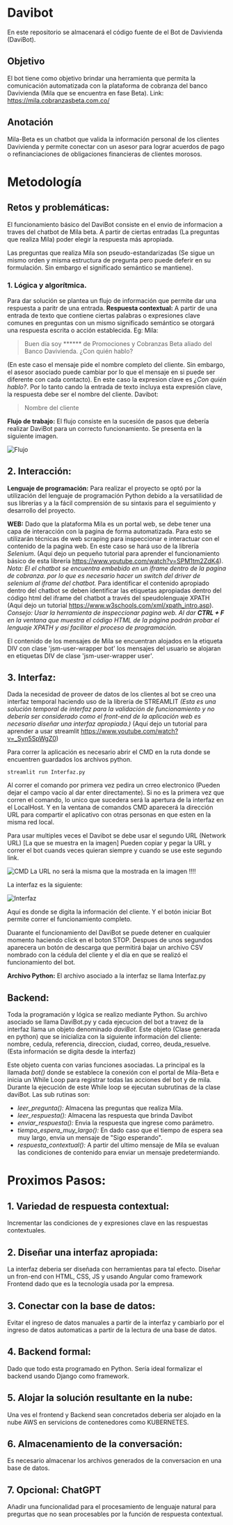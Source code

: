 # Davibot

En este repositorio se almacenará el código fuente de el Bot de Davivienda (DaviBot). 

## Objetivo
El bot tiene como objetivo brindar una herramienta que permita la comunicación automatizada con la plataforma de cobranza del banco Davivienda (Mila que se encuentra en fase Beta). Link: https://mila.cobranzasbeta.com.co/

## Anotación
Mila-Beta es un chatbot que valida la información personal de los clientes Davivienda y permite conectar con un asesor para lograr acuerdos de pago o refinanciaciones de obligaciones financieras de clientes morosos.

# Metodología 

## Retos y problemáticas:
El funcionamiento básico del DaviBot consiste en el envio de informacion a traves del chatbot de Mila beta. A partir de ciertas entradas (La preguntas que realiza Mila) poder elegir la respuesta más apropiada.

Las preguntas que realiza Mila son pseudo-estandarizadas (Se sigue un mismo orden y misma estructura de pregunta pero puede deferir en su formulación. Sin embargo el significado semántico se mantiene).
### 1.  Lógica y algorítmica.
Para dar solución se plantea un flujo de información que permite dar una respuesta a paritr de una entrada.
**Respuesta contextual:**   A partir de una entrada de texto que contiene ciertas palabras o expresiones clave comunes en preguntas con un mismo significado semántico se otorgará una respuesta escrita o acción establecida.
Eg: 
Mila:
>Buen día soy ****** de Promociones y Cobranzas Beta aliado del Banco Davivienda. ¿Con quién hablo? 

 (En este caso el mensaje pide el nombre completo del cliente. Sin embargo, el asesor asociado puede cambiar por lo que el mensaje en si puede ser diferente con cada contacto). En este caso la expresion clave es *¿Con quién hablo?*. Por lo tanto cando la entrada de texto incluya esta expresión clave, la respuesta debe ser el nombre del cliente.
Davibot:

> Nombre del cliente

**Flujo de trabajo:** El flujo consiste en la sucesión de pasos que debería realizar DaviBot para un correcto funcionamiento. Se presenta en la siguiente imagen.


![Flujo](https://github.com/andresFlorezGobravo/DaviBot/blob/main/images/Funcionamiento_bot.png)



## 2. Interacción:

**Lenguaje de programación:** Para realizar el proyecto se optó por la utilización del lenguaje de programación Python debido a la versatilidad de sus librerías y a la fácil comprensión de su sintaxis para el seguimiento y desarrollo del proyecto.

**WEB:** Dado que la plataforma Mila es un portal web, se debe tener una capa de interacción con la pagina de forma automatizada. Para esto se utilizarán técnicas de web scraping para inspeccionar e interactuar con el contenido de la pagina web. En este caso se hará uso de la librería *Selenium*.
(Aquí dejo un pequeño tutorial para aprender el funcionamiento básico de esta librería https://www.youtube.com/watch?v=SPM1tm2ZdK4).
*Nota: El el chatbot se encuentra embebido en un iframe dentro de la pagina de cobranza. por lo que es necesario hacer un switch del driver de selenium al iframe del chatbot.*
Para identificar el contenido apropiado dentro del chatbot se deben identificar las etiquetas apropiadas dentro del código html del iframe del chatbot a través del speudolenguaje XPATH (Aquí dejo un tutorial https://www.w3schools.com/xml/xpath_intro.asp).
*Consejo: Usar la herramienta de inspeccionar pagina web. Al dar **CTRL + F** en la ventana que muestra el código HTML de la página podrán probar el lenguaje XPATH y así facilitar el proceso de programación.*

El contenido de los mensajes de Mila se encuentran alojados en la etiqueta DIV con clase 'jsm-user-wrapper bot' los mensajes del usuario se alojaran en etiquetas DIV de clase 'jsm-user-wrapper user'.

## 3. Interfaz:
Dada la necesidad de proveer de datos de los clientes al bot se creo una interfaz temporal haciendo uso de la librería de STREAMLIT *(Esta es una solución temporal de interfaz para la validación de funcionamiento y no debería ser considerado como el front-end de la aplicación web es necesario diseñar una interfaz apropiada.)* (Aquí dejo un tutorial para aprender a usar streamlit https://www.youtube.com/watch?v=_Syn5SpWgZ0)

Para correr la aplicación es necesario abrir el CMD en la ruta donde se encuentren guardados los archivos python.
```
streamlit run Interfaz.py
```

Al correr el comando por primera vez pedira un crreo electronico (Pueden dejar el campo vacío al dar enter directamente). Si no es la primera vez que corren el comando, lo unico que sucedera será la apertura de la interfaz en el LocalHost. Y en la ventana de comandos CMD aparecerá la dirección URL para compartir el aplicativo con otras personas en que esten en la misma red local.

Para usar multiples veces el Davibot se debe usar el segundo URL (Network URL) [La que se muestra en la imagen] Pueden copiar y pegar la URL y correr el bot cuands veces quieran siempre y cuando se use este segundo link.

![CMD](https://github.com/andresFlorezGobravo/DaviBot/blob/main/images/cmd.PNG)
La URL no será la misma que la mostrada en la imagen !!!!

La interfaz es la siguiente:

![Interfaz](https://github.com/andresFlorezGobravo/DaviBot/blob/main/images/interfaz.png)

Aquí es donde se digita la información del cliente. Y el botón iniciar Bot permite correr el funcionamiento completo.


Duarante el funcionamiento del DaviBot se puede detener en cualquier momento haciendo click en el boton STOP. Despues de unos segundos aparecera un botón de descarga que permitirá bajar un archivo CSV nombrado con la cédula del cliente y el día en que se realizó el funcionamiento del bot.


**Archivo Python:** El archivo asociado a la interfaz se llama Interfaz.py



## Backend:

Toda la programación y lógica se realizo mediante Python. Su archivo asociado se llama DaviBot.py y cada ejecucion del bot a travez de la interfaz llama un objeto denominado *daviBot*.
Este objeto (Clase generada en python) que se inicializa con la siguiente información del cliente: nombre, cedula, referencia, direccion, ciudad, correo, deuda_resuelve. (Esta información se digita desde la interfaz)

Este objeto cuenta con varias funciones asociadas. La principal es la llamada *bot()* donde se establece la conexión con el portal de Mila-Beta e inicia un While Loop para registrar todas las acciones del bot y de mila.
Durante la ejecución de este While loop se ejecutan subrutinas de la clase daviBot. Las sub rutinas son:
- *leer_pregunta():* Almacena las preguntas que realiza Mila.
- *leer_respuesta():* Almacena las respuesta que brinda Davibot
- *enviar_respuesta():* Envia la respuesta que ingrese como parámetro.
- *tiempo_espera_muy_largo():* En dado caso que el tiempo de espera sea muy largo, envia un mensaje de "Sigo esperando".
- *respuesta_contextual():* A partir del ultimo mensaje de Mila se evaluan las condiciones de contenido para enviar un mensaje predetermiando.


# Proximos Pasos:

## 1. Variedad de respuesta contextual:
Incrementar las condiciones de y expresiones clave en las respuestas contextuales.

## 2. Diseñar una interfaz apropiada:
La interfaz deberia ser diseñada con herramientas para tal efecto. Diseñar un fron-end con HTML, CSS, JS y usando Angular como framework Frontend dado que es la tecnología usada por la empresa.

## 3. Conectar con la base de datos:
Evitar el ingreso de datos manuales a partir de la interfaz y cambiarlo por el ingreso de datos automaticas a partir de la lectura de una base de datos. 

## 4. Backend formal:
Dado que todo esta programado en Python. Sería ideal formalizar el backend usando Django como framework.

## 5. Alojar la solución resultante en la nube:
Una ves el frontend y Backend sean concretados deberia ser alojado en la nube AWS en servicions de contenedores como KUBERNETES.

## 6. Almacenamiento de la conversación:
Es necesario almacenar los archivos generados de la conversacion en una base de datos.

## 7. Opcional: ChatGPT
Añadir una funcionalidad para el procesamiento de lenguaje natural para pregurtas que no sean procesables por la función de respuesta contextual.